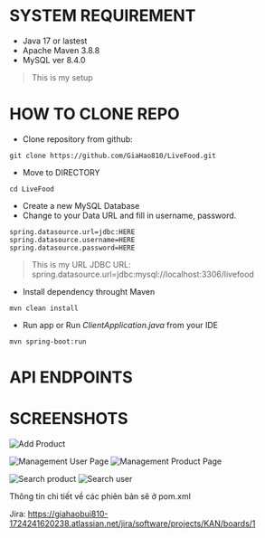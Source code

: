 # SYSTEM REQUIREMENT
- Java 17 or lastest
- Apache Maven 3.8.8
- MySQL ver 8.4.0
> This is my setup

# HOW TO CLONE REPO
- Clone repository from github:
```
git clone https://github.com/GiaHao810/LiveFood.git
```
- Move to DIRECTORY
```
cd LiveFood
```
- Create a new MySQL Database
- Change to your Data URL and fill in username, password.

```
spring.datasource.url=jdbc:HERE
spring.datasource.username=HERE 
spring.datasource.password=HERE
```
> This is my URL JDBC URL: spring.datasource.url=jdbc:mysql://localhost:3306/livefood
- Install dependency throught Maven
```
mvn clean install
```
- Run app or Run *ClientApplication.java* from your IDE
```
mvn spring-boot:run
```
# API ENDPOINTS


# SCREENSHOTS
![Add Product](https://github.com/user-attachments/assets/93fe3131-cc08-40ba-80f9-065c81a2a972)

![Management User Page](https://github.com/user-attachments/assets/591061ca-1b74-4d0d-87f9-53f1e7adc61c)
![Management Product Page](https://github.com/user-attachments/assets/75f5952c-9936-4478-af55-40b915075fa3)

![Search product](https://github.com/user-attachments/assets/cba82446-f3ef-4d3a-b38e-c3155c434818)
![Search user](https://github.com/user-attachments/assets/44a7b6e4-14f8-49ef-88cc-611998408a4c)

Thông tin chi tiết về các phiên bản sẽ ở pom.xml

Jira: https://giahaobui810-1724241620238.atlassian.net/jira/software/projects/KAN/boards/1
